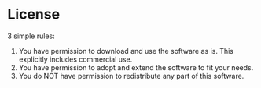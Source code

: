 # License

3 simple rules:

1. You have permission to download and use the software as is. This explicitly includes commercial use.
2. You have permission to adopt and extend the software to fit your needs.
3. You do NOT have permission to redistribute any part of this software.